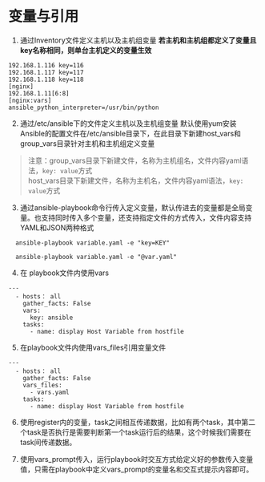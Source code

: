 # 变量与引用

1. 通过Inventory文件定义主机以及主机组变量
  **若主机和主机组都定义了变量且key名称相同，则单台主机定义的变量生效**
  ```
  192.168.1.116 key=116
  192.168.1.117 key=117
  192.168.1.118 key=118
  [nginx]
  192.168.1.11[6:8]
  [nginx:vars]
  ansible_python_interpreter=/usr/bin/python
  ```
2. 通过/etc/ansible下的文件定义主机以及主机组变量
  默认使用yum安装Ansible的配置文件在/etc/ansible目录下，在此目录下新建host_vars和group_vars目录针对主机和主机组定义变量
> 注意：group_vars目录下新建文件，名称为主机组名，文件内容yaml语法，`key: value`方式<br>
host_vars目录下新建文件，名称为主机名，文件内容yaml语法，`key: value`方式<br>

3. 通过ansible-playbook命令行传入定义变量，默认传进去的变量都是全局变量。也支持同时传入多个变量，还支持指定文件的方式传入，文件内容支持YAML和JSON两种格式
```
  ansible-playbook variable.yaml -e "key=KEY"

  ansible-playbook variable.yaml -e "@var.yaml"
```
4. 在 playbook文件内使用vars
```
---
  - hosts： all
    gather_facts: False
    vars:
      key: ansible
    tasks:
      - name: display Host Variable from hostfile
```
5. 在playbook文件内使用vars_files引用变量文件
```
---
  - hosts： all
    gather_facts: False
    vars_files:
      - vars.yaml
    tasks:
      - name: display Host Variable from hostfile
```
6. 使用register内的变量，task之间相互传递数据，比如有两个task，其中第二个task是否执行是需要判断第一个task运行后的结果，这个时候我们需要在task间传递数据。

7. 使用vars_prompt传入，运行playbook时交互方式给定义好的参数传入变量值，只需在playbook中定义vars_prompt的变量名和交互式提示内容即可。
